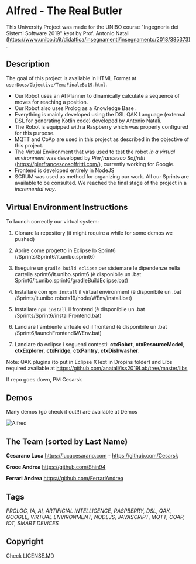 # Alfred - The Real Butler

This University Project was made for the UNIBO course "Ingegneria dei Sistemi Software 2019" kept by Prof. Antonio Natali (https://www.unibo.it/it/didattica/insegnamenti/insegnamento/2018/385373).


## Description
The goal of this project is available in HTML Format at `userDocs/Objective/TemaFinaleBo19.html`.

- Our Robot uses an AI Planner to dinamically calculate a sequence of moves for reaching a position. 
- Our Robot also uses Prolog as a Knowledge Base .
- Everything is mainly developed using the DSL QAK Language (external DSL for generating Kotlin code) developed by Antonio Natali.
- The Robot is equipped with a Raspberry which was properly configured for this purpose.
- MQTT and CoAp are used in this project as described in the objective of this project.
- The Virtual Environment that was used to test the robot *in a virtual environment* was developed by *Pierfrancesco Soffritti* (https://pierfrancescosoffritti.com/), currently working for Google.
- Frontend is developed entirely in NodeJS
- SCRUM was used as method for organizing our work. All our Sprints are available to be consulted. We reached the final stage of the project in a *incremental way*.


## Virtual Environment Instructions

To launch correctly our virtual system:

1. Clonare la repository (it might require a while for some demos we pushed)

2. Aprire come progetto in Eclipse lo Sprint6 (/Sprints/Sprint6/it.unibo.sprint6)

3. Eseguire un `gradle build eclipse` per sistemare le dipendenze nella cartella sprint6/it.unibo.sprint6 (è disponibile un .bat      Sprint6/it.unibo.sprint6/gradleBuildEclipse.bat)

4. Installare con `npm install` il virtual environment (è disponibile un .bat /Sprints/it.unibo.robots19/node/WEnv/install.bat)

5. Installare `npm install` il frontend (è disponibile un .bat /Sprints/Sprint6/installFrontend.bat)

6. Lanciare l'ambiente virtuale ed il frontend (è disponibile un .bat /Sprint6/launchFrontend&WEnv.bat)

7. Lanciare da eclipse i seguenti contesti: **ctxRobot**, **ctxResourceModel**, **ctxExplorer**, **ctxFridge**, **ctxPantry**, **ctxDishwasher**.

Note: QAK plugins (to put in Eclipse XText in Dropins folder) and Libs required available at https://github.com/anatali/iss2019Lab/tree/master/libs

If repo goes down, PM Cesarsk

## Demos
Many demos (go check it out!!) are available at Demos

![Alfred](https://raw.githubusercontent.com/FerrariAndrea/RaspberryAnotherRobot/master/Demos/Pictures/IMG_20190920_105803.jpg)


## The Team (sorted by Last Name)

**Cesarano Luca** 
https://lucacesarano.com - 
https://github.com/Cesarsk

**Croce Andrea**
https://github.com/Shin94

**Ferrari Andrea**
https://github.com/FerrariAndrea


## Tags
*PROLOG, IA, AI, ARTIFICIAL INTELLIGENCE, RASPBERRY, DSL, QAK, GOOGLE, VIRTUAL ENVIRONMENT, NODEJS, JAVASCRIPT, MQTT, COAP, IOT, SMART DEVICES*


## Copyright
Check LICENSE.MD

